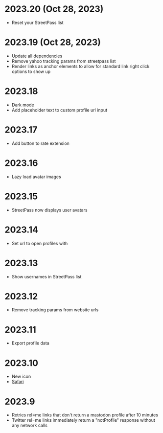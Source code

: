 # 2023.20 (Oct 28, 2023)

- Reset your StreetPass list

# 2023.19 (Oct 28, 2023)

- Update all dependencies
- Remove yahoo tracking params from streetpass list
- Render links as anchor elements to allow for standard link right click options to show up

# 2023.18

- Dark mode
- Add placeholder text to custom profile url input

# 2023.17

- Add button to rate extension

# 2023.16

- Lazy load avatar images

# 2023.15

- StreetPass now displays user avatars

# 2023.14

- Set url to open profiles with

# 2023.13

- Show usernames in StreetPass list

# 2023.12

- Remove tracking params from website urls

# 2023.11

- Export profile data

# 2023.10

- New icon
- [Safari](https://apps.apple.com/us/app/streetpass-for-mastodon/id6446224821)

# 2023.9

- Retries rel=me links that don't return a mastodon profile after 10 minutes
- Twitter rel=me links immediately return a "notProfile" response without any network calls

